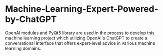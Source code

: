 # Machine-Learning-Expert-Powered-by-ChatGPT
OpenAI modules and PyQt5 library are used in the process to develop this machine learning project which utilizing OpenAI's ChatGPT to create a conversational interface that offers expert-level advice in various machine learning domains.
